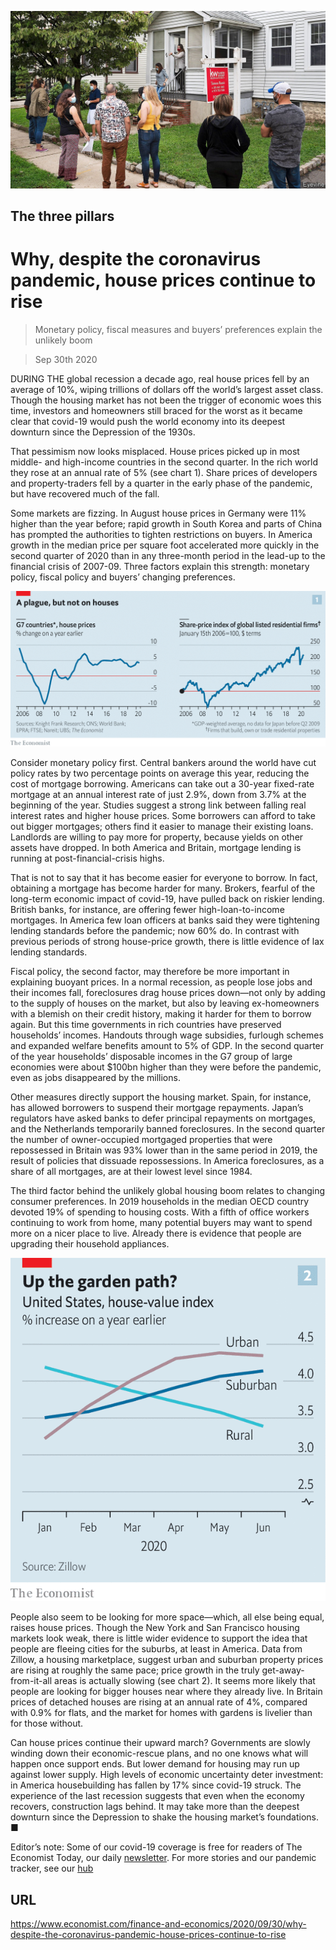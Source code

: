 ![](./images/20201003_FNP001.jpg)

## The three pillars

# Why, despite the coronavirus pandemic, house prices continue to rise

> Monetary policy, fiscal measures and buyers’ preferences explain the unlikely boom

> Sep 30th 2020

DURING THE global recession a decade ago, real house prices fell by an average of 10%, wiping trillions of dollars off the world’s largest asset class. Though the housing market has not been the trigger of economic woes this time, investors and homeowners still braced for the worst as it became clear that covid-19 would push the world economy into its deepest downturn since the Depression of the 1930s.

That pessimism now looks misplaced. House prices picked up in most middle- and high-income countries in the second quarter. In the rich world they rose at an annual rate of 5% (see chart 1). Share prices of developers and property-traders fell by a quarter in the early phase of the pandemic, but have recovered much of the fall.

Some markets are fizzing. In August house prices in Germany were 11% higher than the year before; rapid growth in South Korea and parts of China has prompted the authorities to tighten restrictions on buyers. In America growth in the median price per square foot accelerated more quickly in the second quarter of 2020 than in any three-month period in the lead-up to the financial crisis of 2007-09. Three factors explain this strength: monetary policy, fiscal policy and buyers’ changing preferences.



![](./images/20201003_FNC806.png)

Consider monetary policy first. Central bankers around the world have cut policy rates by two percentage points on average this year, reducing the cost of mortgage borrowing. Americans can take out a 30-year fixed-rate mortgage at an annual interest rate of just 2.9%, down from 3.7% at the beginning of the year. Studies suggest a strong link between falling real interest rates and higher house prices. Some borrowers can afford to take out bigger mortgages; others find it easier to manage their existing loans. Landlords are willing to pay more for property, because yields on other assets have dropped. In both America and Britain, mortgage lending is running at post-financial-crisis highs.



That is not to say that it has become easier for everyone to borrow. In fact, obtaining a mortgage has become harder for many. Brokers, fearful of the long-term economic impact of covid-19, have pulled back on riskier lending. British banks, for instance, are offering fewer high-loan-to-income mortgages. In America few loan officers at banks said they were tightening lending standards before the pandemic; now 60% do. In contrast with previous periods of strong house-price growth, there is little evidence of lax lending standards.

Fiscal policy, the second factor, may therefore be more important in explaining buoyant prices. In a normal recession, as people lose jobs and their incomes fall, foreclosures drag house prices down—not only by adding to the supply of houses on the market, but also by leaving ex-homeowners with a blemish on their credit history, making it harder for them to borrow again. But this time governments in rich countries have preserved households’ incomes. Handouts through wage subsidies, furlough schemes and expanded welfare benefits amount to 5% of GDP. In the second quarter of the year households’ disposable incomes in the G7 group of large economies were about $100bn higher than they were before the pandemic, even as jobs disappeared by the millions.

Other measures directly support the housing market. Spain, for instance, has allowed borrowers to suspend their mortgage repayments. Japan’s regulators have asked banks to defer principal repayments on mortgages, and the Netherlands temporarily banned foreclosures. In the second quarter the number of owner-occupied mortgaged properties that were repossessed in Britain was 93% lower than in the same period in 2019, the result of policies that dissuade repossessions. In America foreclosures, as a share of all mortgages, are at their lowest level since 1984.

The third factor behind the unlikely global housing boom relates to changing consumer preferences. In 2019 households in the median OECD country devoted 19% of spending to housing costs. With a fifth of office workers continuing to work from home, many potential buyers may want to spend more on a nicer place to live. Already there is evidence that people are upgrading their household appliances.



![](./images/20201003_FNC824.png)

People also seem to be looking for more space—which, all else being equal, raises house prices. Though the New York and San Francisco housing markets look weak, there is little wider evidence to support the idea that people are fleeing cities for the suburbs, at least in America. Data from Zillow, a housing marketplace, suggest urban and suburban property prices are rising at roughly the same pace; price growth in the truly get-away-from-it-all areas is actually slowing (see chart 2). It seems more likely that people are looking for bigger houses near where they already live. In Britain prices of detached houses are rising at an annual rate of 4%, compared with 0.9% for flats, and the market for homes with gardens is livelier than for those without.

Can house prices continue their upward march? Governments are slowly winding down their economic-rescue plans, and no one knows what will happen once support ends. But lower demand for housing may run up against lower supply. High levels of economic uncertainty deter investment: in America housebuilding has fallen by 17% since covid-19 struck. The experience of the last recession suggests that even when the economy recovers, construction lags behind. It may take more than the deepest downturn since the Depression to shake the housing market’s foundations. ■

Editor’s note: Some of our covid-19 coverage is free for readers of The Economist Today, our daily [newsletter](https://www.economist.com/https://my.economist.com/user#newsletter). For more stories and our pandemic tracker, see our [hub](https://www.economist.com//news/2020/03/11/the-economists-coverage-of-the-coronavirus)

## URL

https://www.economist.com/finance-and-economics/2020/09/30/why-despite-the-coronavirus-pandemic-house-prices-continue-to-rise
